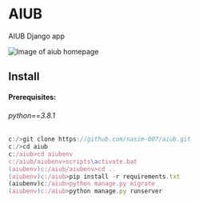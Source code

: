 # AIUB
AIUB Django app


![Image of aiub homepage](https://github.com/Nasim-NIMU/aiub/blob/master/aiubhome.png)

## Install
#### Prerequisites:
###### python==3.8.1

```javascript
c:/>git clone https://github.com/nasim-007/aiub.git
c:/>cd aiub
c:/aiub>cd aiubenv
c:/aiub/aiubenv>scripts\activate.bat
(aiubenv)c:/aiub/aiubenv>cd ..
(aiubenv)c:/aiub>pip install -r requirements.txt
(aiubenv)c:/aiub>python manage.py migrate
(aiubenv)c:/aiub>python manage.py runserver
```

